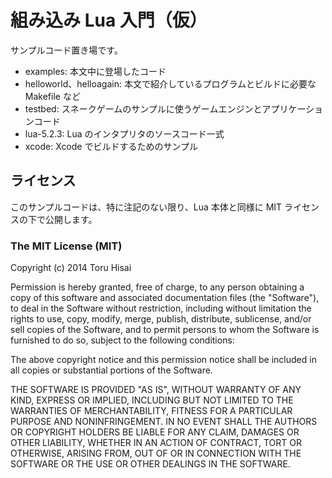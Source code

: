 組み込み Lua 入門（仮）
=============

サンプルコード置き場です。

-   examples: 本文中に登場したコード
-   helloworld、helloagain: 本文で紹介しているプログラムとビルドに必要な Makefile など
-   testbed: スネークゲームのサンプルに使うゲームエンジンとアプリケーションコード
-   lua-5.2.3: Lua のインタプリタのソースコード一式
-   xcode: Xcode でビルドするためのサンプル

ライセンス
-------

このサンプルコードは、特に注記のない限り、Lua 本体と同様に MIT ライセンスの下で公開します。

### The MIT License (MIT)

Copyright (c) 2014 Toru Hisai

Permission is hereby granted, free of charge, to any person obtaining a copy
of this software and associated documentation files (the "Software"), to deal
in the Software without restriction, including without limitation the rights
to use, copy, modify, merge, publish, distribute, sublicense, and/or sell
copies of the Software, and to permit persons to whom the Software is
furnished to do so, subject to the following conditions:

The above copyright notice and this permission notice shall be included in
all copies or substantial portions of the Software.

THE SOFTWARE IS PROVIDED "AS IS", WITHOUT WARRANTY OF ANY KIND, EXPRESS OR
IMPLIED, INCLUDING BUT NOT LIMITED TO THE WARRANTIES OF MERCHANTABILITY,
FITNESS FOR A PARTICULAR PURPOSE AND NONINFRINGEMENT. IN NO EVENT SHALL THE
AUTHORS OR COPYRIGHT HOLDERS BE LIABLE FOR ANY CLAIM, DAMAGES OR OTHER
LIABILITY, WHETHER IN AN ACTION OF CONTRACT, TORT OR OTHERWISE, ARISING FROM,
OUT OF OR IN CONNECTION WITH THE SOFTWARE OR THE USE OR OTHER DEALINGS IN
THE SOFTWARE.

